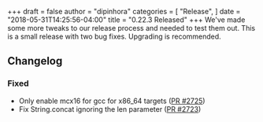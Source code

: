 +++
draft = false
author = "dipinhora"
categories = [
    "Release",
]
date = "2018-05-31T14:25:56-04:00"
title = "0.22.3 Released"
+++
We've made some more tweaks to our release process and needed to test them out. This is a small release with two bug fixes. Upgrading is recommended.
<!--more-->

## Changelog

### Fixed

- Only enable mcx16 for gcc for x86_64 targets ([PR #2725](https://github.com/ponylang/ponyc/pull/2725))
- Fix String.concat ignoring the len parameter ([PR #2723](https://github.com/ponylang/ponyc/pull/2723))
